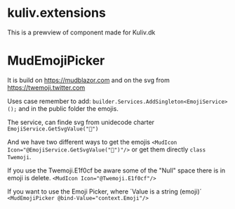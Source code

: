 # kuliv.extensions
This is a prewview of component made for Kuliv.dk


# MudEmojiPicker
It is build on https://mudblazor.com
and on the svg from https://twemoji.twitter.com

Uses case remember to add:
`builder.Services.AddSingleton<EmojiService>();`
and in the public folder the emojis.

The service, can finde svg from unidecode charter
`EmojiService.GetSvgValue("🤣")`


And we have two different ways to get the emojis
`<MudIcon Icon="@EmojiService.GetSvgValue("🤣")"/>`
or get them directly `class Twemoji`.

If you use the Twemoji.E1f0cf be aware some of the "Null" space there is in emoji is delete.
` <MudIcon Icon="@Twemoji.E1f0cf"/>  `

If you want to use the Emoji Picker, where ´Value is a string (emoji)´ 
`<MudEmojiPicker @bind-Value="context.Emoji"/>`
